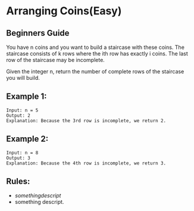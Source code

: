 # Arranging Coins(Easy)

## Beginners Guide

You have n coins and you want to build a staircase with these coins. The staircase consists of k rows where the ith row has exactly i coins. The last row of the staircase may be incomplete.

Given the integer n, return the number of complete rows of the staircase you will build.

Example 1:
---
```go=
Input: n = 5
Output: 2
Explanation: Because the 3rd row is incomplete, we return 2.
```

Example 2:
---
```go=
Input: n = 8
Output: 3
Explanation: Because the 4th row is incomplete, we return 3.
```

Rules:
---
* $something descript$
* something descript.
